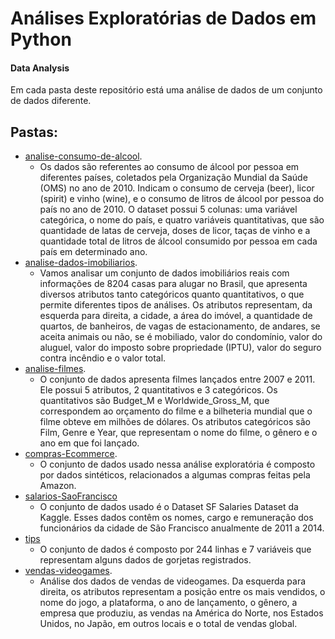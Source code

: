 # Análises Exploratórias de Dados em Python
#### Data Analysis

Em cada pasta deste repositório está uma análise de dados de um conjunto de dados diferente.

## Pastas:

- [analise-consumo-de-alcool](https://github.com/carolinari/analise-de-dados/tree/main/analise-consumo-de-alcool).
    - Os dados são referentes ao consumo de álcool por pessoa em diferentes países, coletados pela Organização Mundial da Saúde (OMS) no ano de 2010. Indicam o consumo de cerveja (beer), licor (spirit) e vinho (wine), e o consumo de litros de álcool por pessoa do país no ano de 2010. O dataset possui 5 colunas: uma variável categórica, o nome do país, e quatro variáveis quantitativas, que são quantidade de latas de cerveja, doses de licor, taças de vinho e a quantidade total de litros de álcool consumido por pessoa em cada país em determinado ano.
- [analise-dados-imobiliarios](https://github.com/carolinari/analise-de-dados/tree/main/analise-dados-imobiliarios).
    - Vamos analisar um conjunto de dados imobiliários reais com informações de 8204 casas para alugar no Brasil, que apresenta diversos atributos tanto categóricos quanto quantitativos, o que permite diferentes tipos de análises. Os atributos representam, da esquerda para direita, a cidade, a área do imóvel, a quantidade de quartos, de banheiros, de vagas de estacionamento, de andares, se aceita animais ou não, se é mobiliado, valor do condomínio, valor do aluguel, valor do imposto sobre propriedade (IPTU), valor do seguro contra incêndio e o valor total.
- [analise-filmes](https://github.com/carolinari/analise-de-dados/tree/main/analise-filmes).
    - O conjunto de dados apresenta filmes lançados entre 2007 e 2011. Ele possui 5 atributos, 2 quantitativos e 3 categóricos. Os quantitativos são Budget_M e Worldwide_Gross_M, que correspondem ao orçamento do filme e a bilheteria mundial que o filme obteve em milhões de dólares. Os atributos categóricos são Film, Genre e Year, que representam o nome do filme, o gênero e o ano em que foi lançado.
- [compras-Ecommerce](https://github.com/carolinari/analise-de-dados/tree/main/compras-Ecommerce).
    - O conjunto de dados usado nessa análise exploratória é composto por dados sintéticos, relacionados a algumas compras feitas pela Amazon.
- [salarios-SaoFrancisco](https://github.com/carolinari/analise-de-dados/tree/main/salarios-SaoFrancisco)
    - O conjunto de dados usado é o Dataset SF Salaries Dataset da Kaggle. Esses dados contêm os nomes, cargo e remuneração dos funcionários da cidade de São Francisco anualmente de 2011 a 2014.
- [tips](https://github.com/carolinari/analise-de-dados/tree/main/tips)
    - O conjunto de dados é composto por 244 linhas e 7 variáveis que representam alguns dados de gorjetas registrados.
- [vendas-videogames](https://github.com/carolinari/analise-de-dados/tree/main/vendas-videogames).
    - Análise dos dados de vendas de videogames. Da esquerda para direita, os atributos representam a posição entre os mais vendidos, o nome do jogo, a plataforma, o ano de lançamento, o gênero, a empresa que produziu, as vendas na América do Norte, nos Estados Unidos, no Japão, em outros locais e o total de vendas global.

